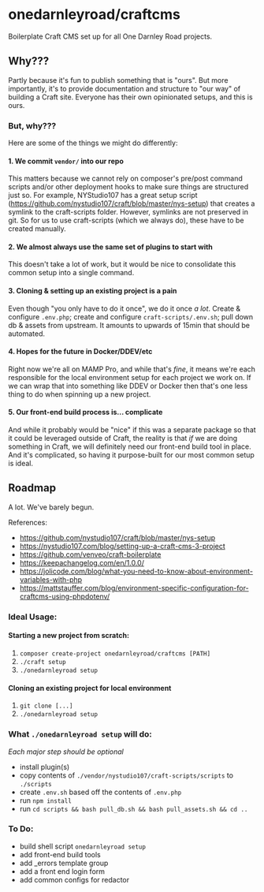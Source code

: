 # onedarnleyroad/craftcms

Boilerplate Craft CMS set up for all One Darnley Road projects.

## Why???

Partly because it's fun to publish something that is "ours". But more importantly, it's to provide documentation and structure to "our way" of building a Craft site. Everyone has their own opinionated setups, and this is ours.

### But, why???

Here are some of the things we might do differently:

#### 1. We commit `vendor/` into our repo

This matters because we cannot rely on composer's pre/post command scripts and/or other deployment hooks to make sure things are structured just so. For example, NYStudio107 has a great setup script (https://github.com/nystudio107/craft/blob/master/nys-setup) that creates a symlink to the craft-scripts folder. However, symlinks are not preserved in git. So for us to use craft-scripts (which we always do), these have to be created manually.

#### 2. We almost always use the same set of plugins to start with

This doesn't take a lot of work, but it would be nice to consolidate this common setup into a single command.

#### 3. Cloning & setting up an existing project is a pain

Even though "you only have to do it once", we do it once _a lot_. Create & configure `.env.php`; create and configure `craft-scripts/.env.sh`; pull down db & assets from upstream. It amounts to upwards of 15min that should be automated.

#### 4. Hopes for the future in Docker/DDEV/etc

Right now we're all on MAMP Pro, and while that's _fine_, it means we're each responsible for the local environment setup for each project we work on. If we can wrap that into something like DDEV or Docker then that's one less thing to do when spinning up a new project.

#### 5. Our front-end build process is... complicate

And while it probably would be "nice" if this was a separate package so that it could be leveraged outside of Craft, the reality is that _if_ we are doing something in Craft, we will definitely need our front-end build tool in place. And it's complicated, so having it purpose-built for our most common setup is ideal.


## Roadmap

A lot. We've barely begun.

References:

- https://github.com/nystudio107/craft/blob/master/nys-setup
- https://nystudio107.com/blog/setting-up-a-craft-cms-3-project
- https://github.com/venveo/craft-boilerplate
- https://keepachangelog.com/en/1.0.0/
- https://jolicode.com/blog/what-you-need-to-know-about-environment-variables-with-php
- https://mattstauffer.com/blog/environment-specific-configuration-for-craftcms-using-phpdotenv/

### Ideal Usage:

#### Starting a new project from scratch:

1. `composer create-project onedarnleyroad/craftcms [PATH]`
2. `./craft setup`
3. `./onedarnleyroad setup`

#### Cloning an existing project for local environment

1. `git clone [...]`
2. `./onedarnleyroad setup`



### What `./onedarnleyroad setup` will do:

_Each major step should be optional_

- install plugin(s)
- copy contents of `./vendor/nystudio107/craft-scripts/scripts` to `./scripts`
- create `.env.sh` based off the contents of `.env.php`
- run `npm install`
- run `cd scripts && bash pull_db.sh && bash pull_assets.sh && cd ..`

### To Do:

- build shell script `onedarnleyroad setup`
- add front-end build tools
- add _errors template group
- add a front end login form
- add common configs for redactor
  
